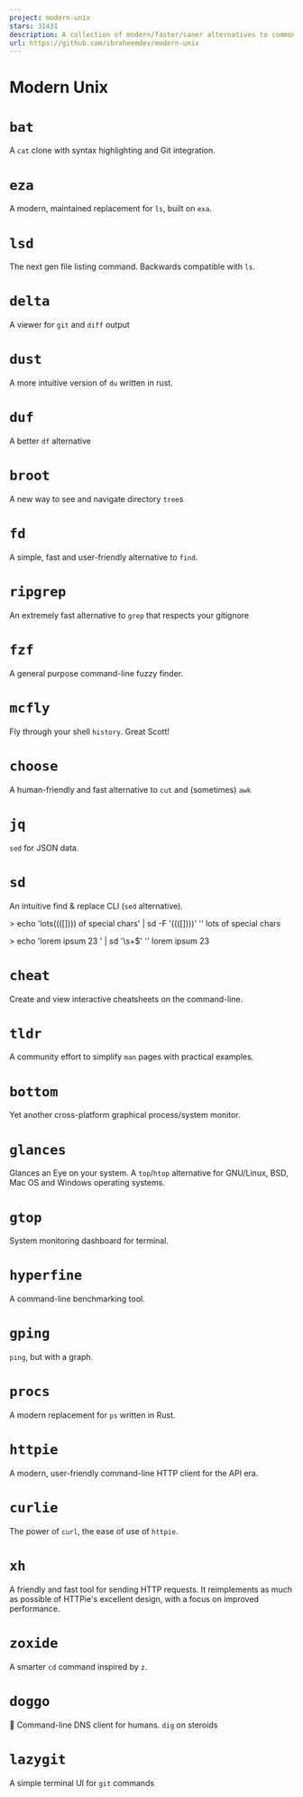 ```yaml
---
project: modern-unix
stars: 31431
description: A collection of modern/faster/saner alternatives to common unix commands.
url: https://github.com/ibraheemdev/modern-unix
---
```


Modern Unix
===========

`bat`
=====

A `cat` clone with syntax highlighting and Git integration.

`eza`
=====

A modern, maintained replacement for `ls`, built on `exa`.

`lsd`
=====

The next gen file listing command. Backwards compatible with `ls`.

`delta`
=======

A viewer for `git` and `diff` output

`dust`
======

A more intuitive version of `du` written in rust.

`duf`
=====

A better `df` alternative

`broot`
=======

A new way to see and navigate directory `tree`s

`fd`
====

A simple, fast and user-friendly alternative to `find`.

`ripgrep`
=========

An extremely fast alternative to `grep` that respects your gitignore

`fzf`
=====

A general purpose command-line fuzzy finder.

`mcfly`
=======

Fly through your shell `history`. Great Scott!

`choose`
========

A human-friendly and fast alternative to `cut` and (sometimes) `awk`

`jq`
====

`sed` for JSON data.

`sd`
====

An intuitive find & replace CLI (`sed` alternative).

\> echo 'lots(((\[\]))) of special chars' | sd -F '(((\[\])))' ''
lots of special chars

\> echo 'lorem ipsum 23   ' | sd '\\s+$' ''
lorem ipsum 23

`cheat`
=======

Create and view interactive cheatsheets on the command-line.

`tldr`
======

A community effort to simplify `man` pages with practical examples.

`bottom`
========

Yet another cross-platform graphical process/system monitor.

`glances`
=========

Glances an Eye on your system. A `top`/`htop` alternative for GNU/Linux, BSD, Mac OS and Windows operating systems.

`gtop`
======

System monitoring dashboard for terminal.

`hyperfine`
===========

A command-line benchmarking tool.

`gping`
=======

`ping`, but with a graph.

`procs`
=======

A modern replacement for `ps` written in Rust.

`httpie`
========

A modern, user-friendly command-line HTTP client for the API era.

`curlie`
========

The power of `curl`, the ease of use of `httpie`.

`xh`
====

A friendly and fast tool for sending HTTP requests. It reimplements as much as possible of HTTPie's excellent design, with a focus on improved performance.

`zoxide`
========

A smarter `cd` command inspired by `z`.

`doggo`
=======

🐶 Command-line DNS client for humans. `dig` on steroids

`lazygit`
=========

A simple terminal UI for `git` commands
